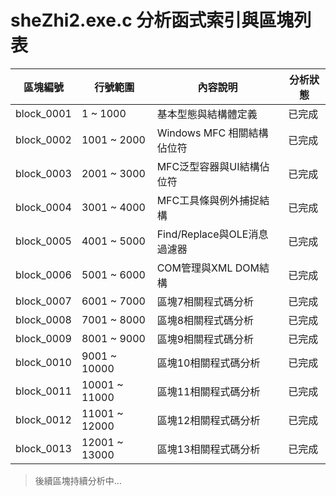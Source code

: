 # sheZhi2.exe.c 分析函式索引與區塊列表

| 區塊編號  | 行號範圍         | 內容說明                 | 分析狀態  |
|----------|------------------|-------------------------|----------|
| block_0001 | 1 ~ 1000 | 基本型態與結構體定義 | 已完成 |
| block_0002 | 1001 ~ 2000 | Windows MFC 相關結構佔位符 | 已完成 |
| block_0003 | 2001 ~ 3000 | MFC泛型容器與UI結構佔位符 | 已完成 |
| block_0004 | 3001 ~ 4000 | MFC工具條與例外捕捉結構 | 已完成 |
| block_0005 | 4001 ~ 5000 | Find/Replace與OLE消息過濾器 | 已完成 |
| block_0006 | 5001 ~ 6000 | COM管理與XML DOM結構 | 已完成 |
| block_0007 | 6001 ~ 7000 | 區塊7相關程式碼分析 | 已完成 |
| block_0008 | 7001 ~ 8000 | 區塊8相關程式碼分析 | 已完成 |
| block_0009 | 8001 ~ 9000 | 區塊9相關程式碼分析 | 已完成 |
| block_0010 | 9001 ~ 10000 | 區塊10相關程式碼分析 | 已完成 |
| block_0011 | 10001 ~ 11000 | 區塊11相關程式碼分析 | 已完成 |
| block_0012 | 11001 ~ 12000 | 區塊12相關程式碼分析 | 已完成 |
| block_0013 | 12001 ~ 13000 | 區塊13相關程式碼分析 | 已完成 |

> 後續區塊持續分析中…
